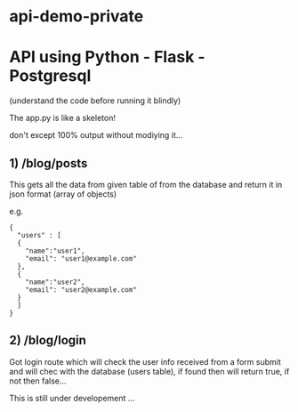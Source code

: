 # api-demo-private
# API using Python - Flask - Postgresql
(understand the code before running it blindly)

The app.py is like a skeleton!

don't except 100% output without modiying it...
## 1) /blog/posts
This gets all the data from given table of from the database and return it in json format (array of objects)


e.g.

```
{
  "users" : [
  {
    "name":"user1",
    "email": "user1@example.com"
  },
  {
    "name":"user2",
    "email": "user2@example.com"
  }
  ]
}
```
## 2) /blog/login
Got login route which will check the user info received from a form submit and will chec with the database (users table), if found then will return true, if not then false...


This is still under developement ...
